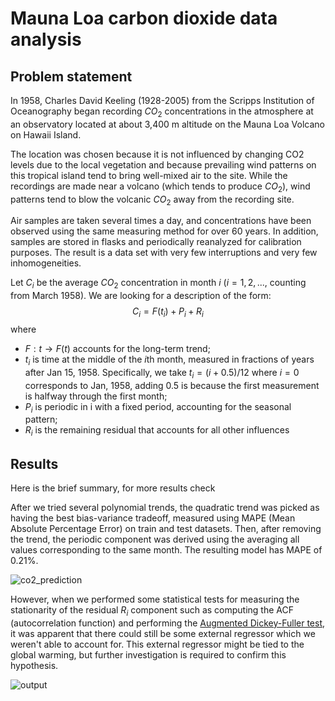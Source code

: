# Mauna Loa carbon dioxide data analysis
## Problem statement 
In 1958, Charles David Keeling (1928-2005) from the Scripps Institution of
Oceanography began recording $CO_2$ concentrations in the atmosphere at an
observatory located at about 3,400 m altitude on the Mauna Loa Volcano
on Hawaii Island.

The location was chosen because it is not influenced by changing CO2
levels due to the local vegetation and because prevailing wind patterns on this
tropical island tend to bring well-mixed air to the site. While the recordings
are made near a volcano (which tends to produce $CO_2$), wind patterns tend
to blow the volcanic $CO_2$ away from the recording site.

Air samples are taken several times a day, and concentrations have been
observed using the same measuring method for over 60 years. In addition,
samples are stored in flasks and periodically reanalyzed for calibration purposes.
The result is a data set with very few interruptions and very few
inhomogeneities.

Let $C_i$ be the average $CO_2$ concentration in month $i$ ($i = 1, 2, ...$, counting
from March 1958). We are looking for a description of the form:
$$C_i = F(t_i) + P_i + R_i$$
where
- $F : t → F(t)$ accounts for the long-term trend;
- $t_i$ is time at the middle of the $i$th month, measured in fractions of
years after Jan 15, 1958. Specifically, we take $t_i = (i+0.5)/12$ where $i = 0$
corresponds to Jan, 1958, adding $0.5$ is because the first measurement
is halfway through the first month;
- $P_i$ is periodic in i with a fixed period, accounting for the seasonal
pattern;
- $R_i$ is the remaining residual that accounts for all other influences

## Results 
Here is the brief summary, for more results check

After we tried several polynomial trends, the quadratic trend was picked as having the best bias-variance tradeoff, measured using MAPE (Mean Absolute Percentage Error) on train and test datasets. 
Then, after removing the trend, the periodic component was derived using the averaging all values corresponding to the same month. The resulting model has MAPE of 0.21%. 

![co2_prediction](https://github.com/zhenyatos/CO2-concentration-forecast/assets/47058532/94c76510-7806-4376-aa4f-814b5b4235a5)

However, when we performed some statistical tests for measuring the stationarity of the residual $R_i$ component such as computing the ACF (autocorrelation function) and 
performing the [Augmented Dickey-Fuller test](https://en.wikipedia.org/wiki/Augmented_Dickey%E2%80%93Fuller_test), it was apparent that there could still be some external regressor which we weren't 
able to account for. This external regressor might be tied to the global warming, but further investigation is required to confirm this hypothesis. 

![output](https://github.com/zhenyatos/CO2-concentration-forecast/assets/47058532/121c018e-9b54-4af8-8008-1598e0a1cd00)

